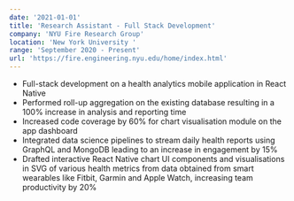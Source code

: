 ```yaml
---
date: '2021-01-01'
title: 'Research Assistant - Full Stack Development'
company: 'NYU Fire Research Group'
location: 'New York University '
range: 'September 2020 - Present'
url: 'https://fire.engineering.nyu.edu/home/index.html'
---
```


- Full-stack development on a health analytics mobile application in React Native
- Performed roll-up aggregation on the existing database resulting in a 100% increase in analysis and reporting time
- Increased code coverage by 60% for chart visualisation module on the app dashboard
- Integrated data science pipelines to stream daily health reports using GraphQL and MongoDB leading to an increase in engagement by 15%
- Drafted interactive React Native chart UI components and visualisations in SVG of various health metrics from data obtained from smart wearables like Fitbit, Garmin and Apple Watch, increasing team productivity by 20%